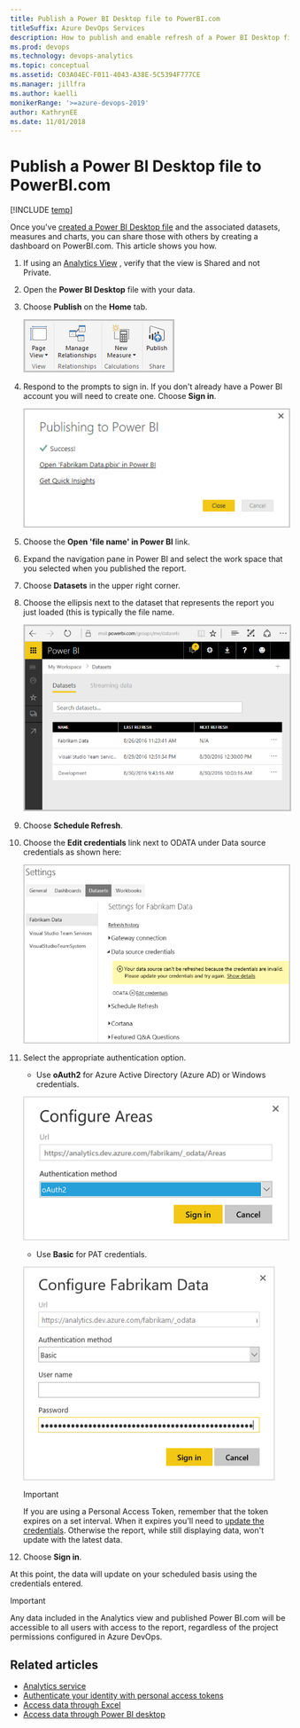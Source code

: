 ```yaml
---
title: Publish a Power BI Desktop file to PowerBI.com  
titleSuffix: Azure DevOps Services 
description: How to publish and enable refresh of a Power BI Desktop file to PowerBI.com that uses the Analytics Service for Azure DevOps 
ms.prod: devops
ms.technology: devops-analytics
ms.topic: conceptual
ms.assetid: C03A04EC-F011-4043-A38E-5C5394F777CE 
ms.manager: jillfra
ms.author: kaelli
monikerRange: '>=azure-devops-2019'
author: KathrynEE
ms.date: 11/01/2018
---
```


# Publish a Power BI Desktop file to PowerBI.com 

[!INCLUDE [temp](../../_shared/version-azure-devops.md)]

Once you've [created a Power BI Desktop file](access-analytics-power-bi.md) and the associated datasets, measures and charts, you can share those with others by creating a dashboard on PowerBI.com. This article shows you how.   

1. If using an [Analytics View](../analytics/what-are-analytics-views.md) , verify that the view is Shared and not Private.

0. Open the **Power BI Desktop** file with your data.  

0. Choose **Publish** on the **Home** tab. 

    <img src="_img/publish-1.png" alt="Publish Power BI Desktop file" style="border: 2px solid #C3C3C3;" /> 

0. Respond to the prompts to sign in. If you don't already have a Power BI account you will need to create one. Choose **Sign in**.
  
     <img src="_img/publish-2.png" alt="Publishing successful" style="border: 1px solid #C3C3C3;" />

0. Choose the **Open 'file name' in Power BI** link.

0. Expand the navigation pane in Power BI and select the work space that you selected when you published the report.  

0. Choose **Datasets** in the upper right corner.

0. Choose the ellipsis next to the dataset that represents the report you just loaded (this is typically the file name.   

     <img src="_img/publish-3.png" alt="Select the dataset" style="border: 2px solid #C3C3C3;" />

0. Choose **Schedule Refresh**.  

0. Choose the **Edit credentials** link next to ODATA under Data source credentials as shown here:

     <img src="_img/publish-4.png" alt="Update odata credentials" style="border: 1px solid #C3C3C3;" />

0. Select the appropriate authentication option. 

	* Use **oAuth2**  for Azure Active Directory (Azure AD) or Windows credentials.

    ![Configure Areas dialog](_img/aad-auth-power-bi.png)
 
	* Use **Basic** for PAT credentials.   

    ![Configure Fabrikam Data dialog, Enter credentials](_img/publish-5.png)

	> [!IMPORTANT]  
	> If you are using a Personal Access Token, remember that the token expires on a set interval. When it expires you'll need to [update the credentials](../analytics/client-authentication-options.md#update-credentials). Otherwise the report, while still displaying data, won't update with the latest data.

0. Choose **Sign in**.  

At this point, the data will update on your scheduled basis using the credentials entered.

> [!IMPORTANT]   
> Any data included in the Analytics view and published Power BI.com will be accessible to all users with access to the report, regardless of the project permissions configured in Azure DevOps.    


## Related articles

- [Analytics service](index.md)  
- [Authenticate your identity with personal access tokens](../../organizations/accounts/use-personal-access-tokens-to-authenticate.md)  
- [Access data through Excel](../analytics/access-analytics-excel.md)  
- [Access data through Power BI desktop](access-analytics-power-bi.md)  


